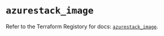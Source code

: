 # `azurestack_image`

Refer to the Terraform Registory for docs: [`azurestack_image`](https://www.terraform.io/docs/providers/azurestack/r/image).
